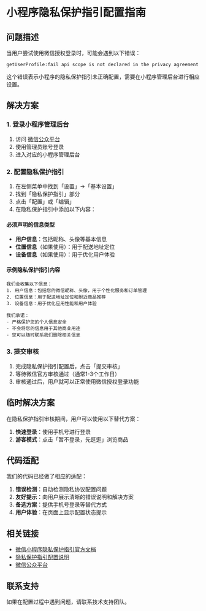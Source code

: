 # 小程序隐私保护指引配置指南

## 问题描述
当用户尝试使用微信授权登录时，可能会遇到以下错误：
```
getUserProfile:fail api scope is not declared in the privacy agreement
```

这个错误表示小程序的隐私保护指引未正确配置，需要在小程序管理后台进行相应设置。

## 解决方案

### 1. 登录小程序管理后台
1. 访问 [微信公众平台](https://mp.weixin.qq.com/)
2. 使用管理员账号登录
3. 进入对应的小程序管理后台

### 2. 配置隐私保护指引
1. 在左侧菜单中找到「设置」→「基本设置」
2. 找到「隐私保护指引」部分
3. 点击「配置」或「编辑」
4. 在隐私保护指引中添加以下内容：

#### 必须声明的信息类型
- **用户信息**：包括昵称、头像等基本信息
- **位置信息**（如果使用）：用于配送地址定位
- **设备信息**（如果使用）：用于优化用户体验

#### 示例隐私保护指引内容
```
我们会收集以下信息：
1. 用户信息：包括您的微信昵称、头像，用于个性化服务和订单管理
2. 位置信息：用于配送地址定位和附近商品推荐
3. 设备信息：用于优化应用性能和用户体验

我们承诺：
- 严格保护您的个人信息安全
- 不会将您的信息用于其他商业用途
- 您可以随时联系我们删除相关信息
```

### 3. 提交审核
1. 完成隐私保护指引配置后，点击「提交审核」
2. 等待微信官方审核通过（通常1-3个工作日）
3. 审核通过后，用户就可以正常使用微信授权登录功能

## 临时解决方案

在隐私保护指引审核期间，用户可以使用以下替代方案：

1. **快速登录**：使用手机号进行登录
2. **游客模式**：点击「暂不登录，先逛逛」浏览商品

## 代码适配

我们的代码已经做了相应的适配：

1. **错误检测**：自动检测隐私协议配置问题
2. **友好提示**：向用户展示清晰的错误说明和解决方案
3. **备选方案**：提供手机号登录等替代方式
4. **用户体验**：在页面上显示配置状态提示

## 相关链接

- [微信小程序隐私保护指引官方文档](https://developers.weixin.qq.com/miniprogram/dev/framework/user-privacy/)
- [隐私保护指引配置说明](https://developers.weixin.qq.com/community/develop/doc/00042e3ef54940ce8520e38db61801)
- [微信公众平台](https://mp.weixin.qq.com/)

## 联系支持

如果在配置过程中遇到问题，请联系技术支持团队。